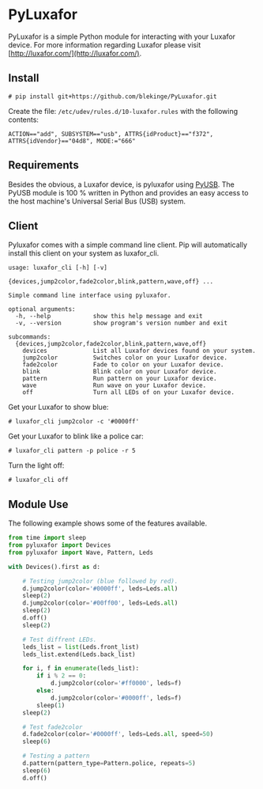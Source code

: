 PyLuxafor
=========

PyLuxafor is a simple Python module for interacting with your Luxafor device. For more information regarding Luxafor
please visit [http://luxafor.com/](http://luxafor.com/).

Install
-------

```
# pip install git+https://github.com/blekinge/PyLuxafor.git
```

Create the file: `/etc/udev/rules.d/10-luxafor.rules` with the following contents:

```
ACTION=="add", SUBSYSTEM=="usb", ATTRS{idProduct}=="f372", ATTRS{idVendor}=="04d8", MODE:="666"
```

Requirements
------------

Besides the obvious, a Luxafor device, is pyluxafor using [PyUSB](https://github.com/walac/pyusb). The PyUSB module is
100 % written in Python and provides an easy access to the host machine's Universal 
Serial Bus (USB) system.

Client
------

Pyluxafor comes with a simple command line client. Pip will automatically install this client on your system as 
luxafor_cli.

```
usage: luxafor_cli [-h] [-v]
                   {devices,jump2color,fade2color,blink,pattern,wave,off} ...

Simple command line interface using pyluxafor.

optional arguments:
  -h, --help            show this help message and exit
  -v, --version         show program's version number and exit

subcommands:
  {devices,jump2color,fade2color,blink,pattern,wave,off}
    devices             List all Luxafor devices found on your system.
    jump2color          Switches color on your Luxafor device.
    fade2color          Fade to color on your Luxafor device.
    blink               Blink color on your Luxafor device.
    pattern             Run pattern on your Luxafor device.
    wave                Run wave on your Luxafor device.
    off                 Turn all LEDs of on your Luxafor device.
```

Get your Luxafor to show blue:

```
# luxafor_cli jump2color -c '#0000ff'
```

Get your Luxafor to blink like a police car:

```
# luxafor_cli pattern -p police -r 5
```

Turn the light off:

```
# luxafor_cli off
```

Module Use
----------

The following example shows some of the features available.

```python
from time import sleep
from pyluxafor import Devices
from pyluxafor import Wave, Pattern, Leds

with Devices().first as d:

    # Testing jump2color (blue followed by red).
    d.jump2color(color='#0000ff', leds=Leds.all)
    sleep(2)
    d.jump2color(color='#00ff00', leds=Leds.all)
    sleep(2)
    d.off()
    sleep(2)

    # Test diffrent LEDs.
    leds_list = list(Leds.front_list)
    leds_list.extend(Leds.back_list)

    for i, f in enumerate(leds_list):
        if i % 2 == 0:
            d.jump2color(color='#ff0000', leds=f)
        else:
            d.jump2color(color='#0000ff', leds=f)
        sleep(1)
    sleep(2)

    # Test fade2color
    d.fade2color(color='#0000ff', leds=Leds.all, speed=50)
    sleep(6)

    # Testing a pattern
    d.pattern(pattern_type=Pattern.police, repeats=5)
    sleep(6)
    d.off()
```